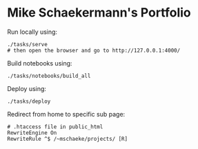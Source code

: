 # Mike Schaekermann's Portfolio

Run locally using:

```
./tasks/serve
# then open the browser and go to http://127.0.0.1:4000/
```

Build notebooks using:

```
./tasks/notebooks/build_all
```

Deploy using:

```
./tasks/deploy
```

Redirect from home to specific sub page:

```
# .htaccess file in public_html
RewriteEngine On
RewriteRule ^$ /~mschaeke/projects/ [R]
```